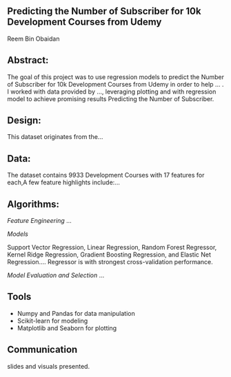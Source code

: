 ## Predicting the Number of Subscriber for 10k Development Courses from Udemy
Reem Bin Obaidan

## Abstract:
The goal of this project was to use regression models to predict the Number of Subscriber for 10k Development Courses from Udemy in order to help ... . I worked with data provided by ..., leveraging plotting and with regression model to achieve promising results Predicting the Number of Subscriber. 

## Design:
This dataset originates from the...

## Data:
The dataset contains 9933 Development Courses with 17 features for each,A few feature highlights include:...

## Algorithms:

*Feature Engineering*
...

*Models*

Support Vector Regression, Linear Regression, Random Forest Regressor, Kernel Ridge Regression, Gradient Boosting Regression, and Elastic Net Regression.... Regressor is with strongest cross-validation performance. 

*Model Evaluation and Selection*
...

## Tools
- Numpy and Pandas for data manipulation
- Scikit-learn for modeling
- Matplotlib and Seaborn for plotting


## Communication
slides and visuals presented.
